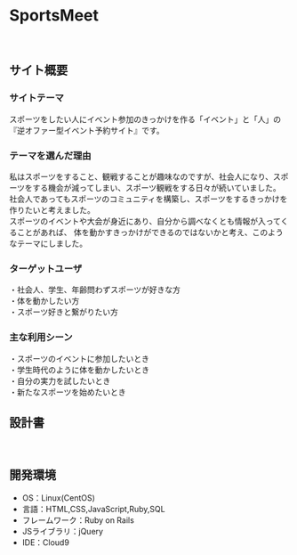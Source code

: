 # SportsMeet
​
## サイト概要
### サイトテーマ
スポーツをしたい人にイベント参加のきっかけを作る「イベント」と「人」の『逆オファー型イベント予約サイト』です。
<!--何を『目的』とし、どのような『分類』なのかを簡潔に書く-->
### テーマを選んだ理由
私はスポーツをすること、観戦することが趣味なのですが、社会人になり、スポーツをする機会が減ってしまい、スポーツ観戦をする日々が続いていました。<br>
社会人であってもスポーツのコミュニティを構築し、スポーツをするきっかけを作りたいと考えました。<br>
スポーツのイベントや大会が身近にあり、自分から調べなくとも情報が入ってくることがあれば、
体を動かすきっかけができるのではないかと考え、このようなテーマにしました。
<!--なぜこのようなテーマにしたかを説明する-->
### ターゲットユーザ
・社会人、学生、年齢問わずスポーツが好きな方<br>
・体を動かしたい方<br>
・スポーツ好きと繋がりたい方
<!--誰に使ってもらうかを具体的に記載する-->

### 主な利用シーン
・スポーツのイベントに参加したいとき<br>
・学生時代のように体を動かしたいとき<br>
・自分の実力を試したいとき<br>
・新たなスポーツを始めたいとき
<!--どのような時に使うのかの状況を記載すること-->

## 設計書
<!--テーマを設定・提出する時点では不要です-->
​
## 開発環境
- OS：Linux(CentOS)
- 言語：HTML,CSS,JavaScript,Ruby,SQL
- フレームワーク：Ruby on Rails
- JSライブラリ：jQuery
- IDE：Cloud9
